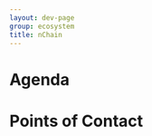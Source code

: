 ```yaml
---
layout: dev-page
group: ecosystem
title: nChain
---
```


Agenda
======

Points of Contact
=================

